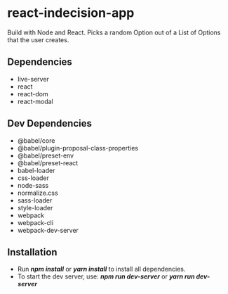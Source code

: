 # react-indecision-app
Build with Node and React. Picks a random Option out of a List of Options that the user creates.

## Dependencies
- live-server
- react
- react-dom
- react-modal

## Dev Dependencies
- @babel/core
- @babel/plugin-proposal-class-properties
- @babel/preset-env
- @babel/preset-react
- babel-loader
- css-loader
- node-sass
- normalize.css
- sass-loader
- style-loader
- webpack
- webpack-cli
- webpack-dev-server

## Installation
- Run **_npm install_** or **_yarn install_** to install all dependencies.
- To start the dev server, use: **_npm run dev-server_** or **_yarn run dev-server_**
